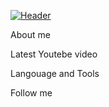 [![Header](<img src="https://github.com/Svjatoslav22/Svjatoslav22/blob/main/assets/sky.gif" width="880px" alt="Header">)](https://www.tiktok.com/@ttwaq_)

About me

Latest Youtebe video

Langouage and Tools 

Follow me